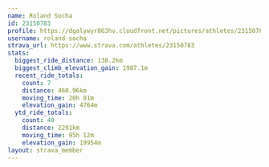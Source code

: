 ```yaml
---
name: Roland Socha
id: 23150783
profile: https://dgalywyr863hv.cloudfront.net/pictures/athletes/23150783/14745672/4/large.jpg
username: roland-socha
strava_url: https://www.strava.com/athletes/23150783
stats:
  biggest_ride_distance: 138.2km
  biggest_climb_elevation_gain: 1987.1m
  recent_ride_totals:
    count: 7
    distance: 460.96km
    moving_time: 20h 01m
    elevation_gain: 4764m
  ytd_ride_totals:
    count: 40
    distance: 2291km
    moving_time: 95h 12m
    elevation_gain: 19954m
layout: strava_member
--- 
```

